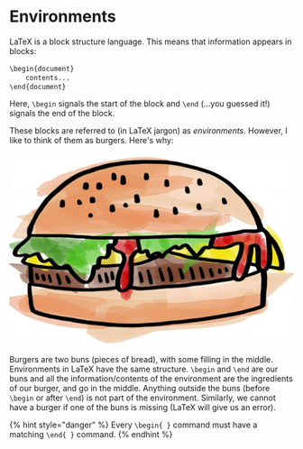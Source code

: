 # Environments

LaTeX is a block structure language. This means that information appears in blocks:

```text
\begin{document}
    contents...
\end{document}
```

Here, `\begin` signals the start of the block and `\end` \(...you guessed it!\) signals the end of the block.

These blocks are referred to \(in LaTeX jargon\) as _environments_. However, I like to think of them as burgers. Here's why:

![Burger. Credit: Dawn Hudson. License: CC0 Public Domain. \(Accessed from: https://www.publicdomainpictures.net/en/view-image.php?image=101986&amp;picture=burger, June 2020\).](../.gitbook/assets/burger.jpg)

Burgers are two buns \(pieces of bread\), with some filling in the middle. Environments in LaTeX have the same structure. `\begin` and `\end` are our buns and all the information/contents of the environment are the ingredients of our burger, and go in the middle. Anything outside the buns \(before `\begin` or after `\end`\) is not part of the environment. Similarly, we cannot have a burger if one of the buns is missing \(LaTeX will give us an error\).

{% hint style="danger" %}
Every `\begin{ }` command must have a matching `\end{ }` command.
{% endhint %}

